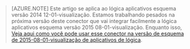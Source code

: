 > [AZURE.NOTE] Este artigo se aplica ao lógica aplicativos esquema versão 2014 12-01-visualização. Estamos trabalhando pesados na próxima versão deste conector que vai integrar facilmente a lógica aplicativos esquema versão 2015 08-01-visualização. Enquanto isso, [Veja aqui como você pode usar esse conector na versão de esquema de 2015-08-01-visualização de aplicativos de lógica](https://blogs.msdn.microsoft.com/logicapps/2016/02/25/accessing-v1-apis-and-biztalk-apis-from-logic-apps/). 